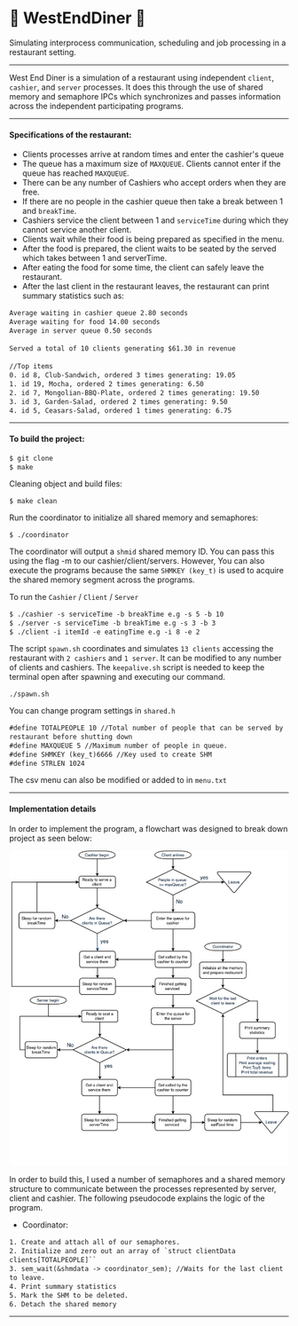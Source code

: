 # 🍆 WestEndDiner 🍆
Simulating interprocess communication, scheduling and job processing in a restaurant setting.

---

West End Diner is a simulation of a restaurant using independent `client`, `cashier`, and `server` processes. It does this through the use of shared memory and semaphore IPCs which synchronizes and passes information across the independent participating programs.

---

#### Specifications of the restaurant:
* Clients processes arrive at random times and enter the cashier's queue
* The queue has a maximum size of `MAXQUEUE`. Clients cannot enter if the queue has reached `MAXQUEUE`.
* There can be any number of Cashiers who accept orders when they are free.
* If there are no people in the cashier queue then take a break between 1 and `breakTime`.
* Cashiers service the client between 1 and `serviceTime` during which they cannot service another client.
* Clients wait while their food is being prepared as specified in the menu.
* After the food is prepared, the client waits to be seated by the served which takes between 1 and serverTime.
* After eating the food for some time, the client can safely leave the restaurant.
* After the last client in the restaurant leaves, the restaurant can print summary statistics such as:

```
Average waiting in cashier queue 2.80 seconds
Average waiting for food 14.00 seconds
Average in server queue 0.50 seconds

Served a total of 10 clients generating $61.30 in revenue

//Top items
0. id 8, Club-Sandwich, ordered 3 times generating: 19.05
1. id 19, Mocha, ordered 2 times generating: 6.50
2. id 7, Mongolian-BBQ-Plate, ordered 2 times generating: 19.50
3. id 3, Garden-Salad, ordered 2 times generating: 9.50
4. id 5, Ceasars-Salad, ordered 1 times generating: 6.75
```

---

#### To build the project:

```
$ git clone
$ make
```
Cleaning object and build files:
```
$ make clean
```
Run the coordinator to initialize all shared memory and semaphores:
```
$ ./coordinator
```
The coordinator will output a `shmid` shared memory ID. You can pass this using the flag -m to our cashier/client/servers. However, You can also execute the programs because the same `SHMKEY (key_t)` is used to acquire the shared memory segment across the programs.

To run the `Cashier` / `Client` / `Server`
```
$ ./cashier -s serviceTime -b breakTime e.g -s 5 -b 10
$ ./server -s serviceTime -b breakTime e.g -s 3 -b 3
$ ./client -i itemId -e eatingTime e.g -i 8 -e 2
```
The script `spawn.sh` coordinates and simulates `13 clients` accessing the restaurant with `2 cashiers` and `1 server`. It can be modified to any number of clients and cashiers. The `keepalive.sh` script is needed to keep the terminal open after spawning and executing our command.
```
./spawn.sh
```


You can change program settings in `shared.h`
```
#define TOTALPEOPLE 10 //Total number of people that can be served by restaurant before shutting down
#define MAXQUEUE 5 //Maximum number of people in queue.
#define SHMKEY (key_t)6666 //Key used to create SHM
#define STRLEN 1024
```

The csv menu can also be modified or added to in `menu.txt`

---
#### Implementation details

In order to implement the program, a flowchart was designed to break down project as seen below:

<p align="center">
  <img width="750"  src="./WestEndFlowchart.png">
</p>

In order to build this, I used a number of semaphores and a shared memory structure to communicate between the processes represented by server, client and cashier. The following pseudocode explains the logic of the program.

* Coordinator:

```
1. Create and attach all of our semaphores.
2. Initialize and zero out an array of `struct clientData clients[TOTALPEOPLE]``
3. sem_wait(&shmdata -> coordinator_sem); //Waits for the last client to leave.
4. Print summary statistics
5. Mark the SHM to be deleted.
6. Detach the shared memory
```


---
